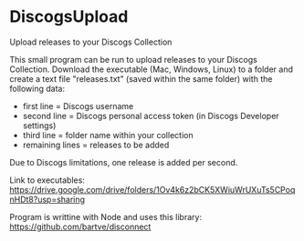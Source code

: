 # DiscogsUpload
Upload releases to your Discogs Collection

This small program can be run to upload releases to your Discogs Collection.
Download the executable (Mac, Windows, Linux) to a folder and create a text file "releases.txt" (saved within the same folder) with the following data:
- first line = Discogs username
- second line = Discogs personal access token (in Discogs Developer settings)
- third line = folder name within your collection
- remaining lines = releases to be added

Due to Discogs limitations, one release is added per second.

Link to executables: https://drive.google.com/drive/folders/1Ov4k6z2bCK5XWiuWrUXuTs5CPoqnHDt8?usp=sharing

Program is writtine with Node and uses this library: https://github.com/bartve/disconnect

